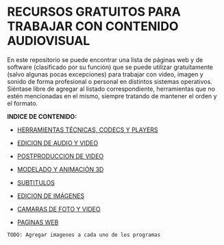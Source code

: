 # RECURSOS GRATUITOS PARA TRABAJAR CON CONTENIDO AUDIOVISUAL #

En este repositorio se puede encontrar una lista de páginas web y de
software (clasificado por su función) que se puede utilizar
gratuitamente (salvo algunas pocas excepciones) para trabajar con video,
imagen y sonido de forma profesional o personal en distintos sistemas
operativos.  
Siéntase libre de agregar al listado correspondiente, herramientas que
no estén mencionadas en el mismo, siempre tratando de mantener el orden
y el formato.  

**INDICE DE CONTENIDO:**  

- [HERRAMIENTAS TÉCNICAS, CODECS Y PLAYERS](HERRAMIENTAS_CODECS_PLAYERS.md)

- [EDICION DE AUDIO Y VIDEO](EDICION_DE_AUDIO_Y_VIDEO.md)

- [POSTPRODUCCION DE VIDEO](POSTPRODUCCION_DE_VIDEO.md)

- [MODELADO Y ANIMACIÓN 3D](MODELADO_Y_ANIMACION_3D.md)

- [SUBTITULOS](SUBTITULOS.md)

- [EDICION DE IMÁGENES](EDICION_DE_IMAGENES.md)

- [CAMARAS DE FOTO Y VIDEO](CAMARAS_DE_FOTO_Y_VIDEO.md)

- [PAGINAS WEB](PAGINAS_WEB.md)



``` TODO: Agregar imagenes a cada uno de los programas ```
